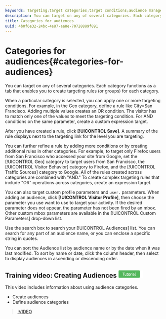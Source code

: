 ```yaml
---
keywords: Targeting;target categories;target conditions;audience manager;custom profile parameters;visitor profile;custom user parameters;target rules
description: You can target on any of several categories. Each category functions as a tab that enables you to create targeting rules (or groups) for each category.
title: Categories for audiences
uuid: 4b0f6e32-24bc-4e87-aa8e-70728889f891
---
```


# Categories for audiences{#categories-for-audiences}

You can target on any of several categories. Each category functions as a tab that enables you to create targeting rules (or groups) for each category.

When a particular category is selected, you can apply one or more targeting conditions. For example, in the Geo category, define a rule like City=San Francisco. Adding multiple values creates an OR condition. The visitor has to match only one of the values to meet the targeting condition. For AND conditions on the same parameter, create a custom expression target.

After you have created a rule, click **[!UICONTROL Save]**. A summary of the rule displays next to the targeting link for the level you are targeting.

You can further refine a rule by adding more conditions or by creating additional rules in other categories. For example, to target only Firefox users from San Francisco who accessed your site from Google, set the [!UICONTROL Geo] category to target users from San Francisco, the [!UICONTROL Visitor Behavior] category to Firefox, and the [!UICONTROL Traffic Sources] category to Google. All of the rules created across categories are combined with "AND." To create complex targeting rules that include "OR" operations across categories, create an expression target.

You can also target custom profile parameters and `user.` parameters. When adding an audience, click **[!UICONTROL Visitor Profile]**, then choose the parameter you use want to use to target your activity. If the desired parameter does not appear, the parameter has not been fired by an mbox. Other custom mbox parameters are available in the [!UICONTROL Custom Parameters] drop-down list.

Use the search box to search your [!UICONTROL Audiences] list. You can search for any part of an audience name, or you can enclose a specific string in quotes.

You can sort the Audience list by audience name or by the date when it was last modified. To sort by name or date, click the column header, then select to display audiences in ascending or descending order.

## Training video: Creating Audiences ![Tutorial badge](/help/assets/tutorial.png)

This video includes information about using audience categories.

* Create audiences 
* Define audience categories

>[!VIDEO](https://video.tv.adobe.com/v/17392)